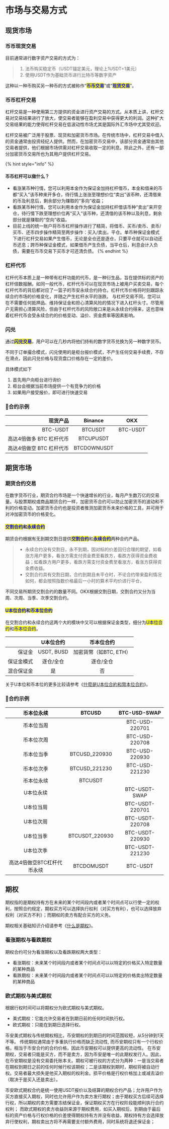 # 市场与交易方式

## 现货市场

### 币币现货交易

目前通常进行数字资产交易的方式为：

> 1. 法币购买稳定币（USDT锚定美元，理论上1USDT=1美元）
> 2. 使用USDT作为基础货币进行比特币等数字资产

这种以一种币购买另一种币的方式被称作“<mark style="color:blue;">**币币交易**</mark>”或“<mark style="color:blue;">**现货交易**</mark>”。

### **币币**杠杆交易

杠杆交易是一种使用第三方提供的资金进行资产交易的方式。从本质上讲，杠杆交易对交易结果进行了放大，使交易者能够在盈利交易中获得更大的利润。这种扩大交易结果的能力使得杠杆交易在低波动性市场尤其是国际外汇市场中尤其受欢迎。

杠杆交易被广泛用于股票、现货和加密货币市场。在传统市场中，杠杆交易中借入的资金通常由投资经纪人提供。然而，在加密货币交易中，该部分资金通常由其他交易者提供，他们根据市场供需对杠杆交易收取一定的利息。除此之外，还有一部分加密货币交易所也为其用户提供杠杆交易。

{% hint style="info" %}
#### **币币杠杆可以做什么？** <a href="#h-er-bi-bi-gang-gan-ke-yi-zuo-shen-me" id="h-er-bi-bi-gang-gan-ke-yi-zuo-shen-me"></a>

* 看涨某币种行情，您可以利用本金作为保证金加持杠杆借币，本金和借来的币都“买入”该币种来开多仓，待行情上涨涨至理想价位“卖出”该币种，还清借来的币及利息后，剩余部分为赚取的“多向”收益；
* 看跌某币种行情，您可以利用本金作为保证金加持杠杆借该币种“卖出”来开空仓，待行情下跌至理想价位再“买入”该币种，还清借的该币种以及利息，剩余部分就是赚取的“空向”收益。
* 目前上线的统一账户将币币杠杆操作进行了精简，将借币、买币/卖币、卖币/买币、还币四步操作精简至两步操作：买入/卖出，平仓。单币种保证金模式下进行杠杆交易如果产生借币，无论是全仓还是逐仓，只要平仓就可以自动还币还息；跨币种保证金模式，如果借币产生负债，当平仓后，利息会计入负债，需要在币币交易下买币才可还清负债。
{% endhint %}

### 杠杆代币

杠杆代币本质上是一种带有杠杆功能的代币，是一种衍生品，旨在提供标的资产的杠杆倍数报酬。如同一般代币，杠杆代币可以在现货市场上被用户买卖交易，每个杠杆代币的背后都对应了一篮子的币安永续合约持仓。杠杆代币价格将时刻跟踪永续合约市场的价格变化，并随之产生杠杆水平的涨跌。 与杠杆交易不同，您可以在不需要任何抵押品、维持保证金和担心清算风险的情况下进入杠杆头寸。尽管用户无需担心清算风险，但由于杠杆代币的风险敞口来是从永续合约得来，这也意味着杠杆代币会受永续合约的价格变动、溢价、资金费率等因素影响。

### 闪兑

通过<mark style="color:blue;">**闪兑交易**</mark>，用户可以在几秒内将他们持有的数字货币兑换为另一种数字货币。

不同于订单撮合模式，闪兑使用的是柜台报价模式，不产生任何交易手续费，不存在滑点，因此闪兑价格与现货盘口价格存在一定的差价。

具体模式如下

1. 首先用户向柜台进行询价
2. 柜台会根据当前市场提供一个有竞争力的价格
3. 如果用户接受报价，即可进行快速交易

### :cherries:合约示例

|            现货产品 |   Binance   |    OKX   |
| --------------: | :---------: | :------: |
|        BTC-USDT |   BTCUSDT   | BTC-USDT |
| 高达4倍做多 BTC 杠杆代币 |  BTCUPUSDT  |          |
| 高达4倍做空 BTC 杠杆代币 | BTCDOWNUSDT |          |

## 期货市场

### 期货合约交易

在数字货币行业，期货合约市场是一个快速增长的行业，每月产生数万亿的交易量。与股票期权或商品期货合约一样，加密货币合约可以防止加密货币的波动和不利的价格变动。加密货币合约也是投资者推测加密货币未来价格的工具，并可用于对冲加密货币的价格变化。

#### <mark style="color:blue;">**交割合约**</mark>和<mark style="color:blue;">**永续合约**</mark>

期货合约根据有无到期交割日提供<mark style="color:blue;">**交割合约**</mark>和<mark style="color:blue;">**永续合约**</mark>两种合约产品。

> * 永续合约没有交割日，永不到期，因对标的价差回归合理的期望，如看涨方用户更多，看涨方需支付资金费至看跌方，看跌方获得资金费收益；如看跌方用户更多，看跌方需支付资金费至看涨方，看涨方获得资金费收益。
> * 交割合约具有交割日期，合约到期且未平仓时，不论合约带来盈利情况如何，都会按照指数价格最后一小时的算术平均价进行平仓，

不同交易所期货交割合约的数量不同。OKX根据交割日期，交割合约又分为当周、次周、当季、次季交割合约。

#### <mark style="color:blue;">U本位合约</mark>和<mark style="color:blue;">币本位合约</mark>

在交割合约和永续合约这两个大的模块中又可以根据保证金类型，细分为<mark style="color:blue;">U本位合约</mark>和<mark style="color:blue;">币本位合约</mark>。

|       |    U本位合约   |      币本位合约      |
| ----: | :--------: | :-------------: |
|   保证金 | USDT, BUSD | 加密貨幣（如BTC, ETH） |
| 保证金模式 |    逐仓/全仓   |      逐仓/全仓      |
| 混合保证金 |      是     |        否        |

关于U本位和币本位的更多比较请参考《[什麼是U本位合約和幣本位合約](https://www.binance.com/zh-CN/support/faq/85eac2bba0b342819122dc9bd4745e9b)》。

### :cherries:合约示例

|      币本位永续      |      BTCUSD     |   BTC-USD-SWAP  |
| :-------------: | :-------------: | :-------------: |
|      币本位当周      |                 |  BTC-USD-220701 |
|      币本位次周      |                 |  BTC-USD-220708 |
|      币本位当季      |  BTCUSD\_220930 |  BTC-USD-220930 |
|      币本位次季      |  BTCUSD\_221230 |  BTC-USD-221230 |
|      币本位永续      |     BTCUSDT     |                 |
|      U本位永续      |                 |   BTC-USDT-SWAP |
|      U本位当周      |                 | BTC-USDT-220701 |
|      U本位次周      |                 | BTC-USDT-220708 |
|      U本位当季      | BTCUSDT\_220930 | BTC-USDT-220930 |
|      U本位次季      |                 | BTC-USDT-221230 |
| 高达4倍做空BTC杠杆代币永续 |    BTCDOMUSDT   |     BTC-USDT    |

## 期权

期权指的是期权持有方在未来的某个时间段内或者某个时间点可以行使一定的权利，按照合约规定，期权买方可以选择执行权利（对买方有利），也可以选择放弃权利（对买方不利）；而期权的卖方有配合买方的义务。

期权相关基础知识介绍请参考《[什么是期权](https://www.binance.com/zh-CN/support/faq/bee2427f6a594741858d51e91a67e30d)》。

### 看涨期权与看跌期权

&#x20;期权合约可分为看涨期权以及看跌期权两大类型：

* 看涨期权：未来某个时间段内或者某个时间点可以以特定的价格买入特定数量的某种商品
* 看跌期权：未来某个时间段内或者某个时间点可以以特定的价格卖出特定数量的某种商品

### 欧式期权与美式期权

根据行权时间可以将期权分为欧式期权与美式期权。

* 美式期权：它能允许交易者在到期日前的任何时间执行权。
* 欧式期权：只能在到期日选择行权。

币安美式期权与传统期权相比，币安期权的到期日的时间范围较短，从5分钟到1天不等。 传统期权通常由于多重执行价格而缺乏流动性, 而币安期权只有一个行权价格，相当于币安合约的合约价格，因此币安期权可以提供更高的流动性。 在币安期权，交易者只能是买方，而不是卖方，因为币安是唯一的此期权发行人。因此，在币安期权是没有交易委托账本关。期权可被行权的方式分为两种：一是当交易者在期权到期日之前的任何时候行权该期权；二是该期权到期时，期权将被自动行权。交易者最大损失是他买入期权的权利金。损平价格是行权价格加上或减去溢价（取决于是买入还是卖出）。

币安欧式期权合约是统一使用USDT报价以及结算的期权合约产品；允许用户作为买方直接买入期权，同时也允许用户作为卖方发行期权；由于期权买方后续可选择行权，所以期权的卖方需要冻结保证金，保证期权买方在行权阶段能顺利执行合约权利； 而欧式期权的卖方收益则来源于期权费用，如买入期权后，到期由于最后标的资产价格与行权价格的价差使得期权持有方并没有收益，期权持有方会选择放弃行使权利，期权卖出方将不再需要支付额外费用，同时系统将退还保证金；





